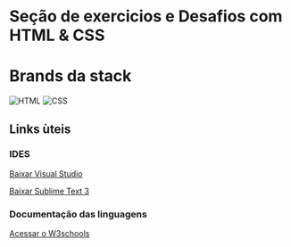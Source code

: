 # Seção de exercicios e Desafios com HTML & CSS
# Brands da stack
![HTML](https://github.com/lukas05710571/Dio-Bootcamp-Inter-Front-End/tree/main/imagens-brands/html-5.png) ![CSS](https://github.com/lukas05710571/Dio-Bootcamp-Inter-Front-End/tree/main/imagens-brands/css-3.png)

## Links ùteis 
### IDES
[Baixar Visual Studio](https://visualstudio.microsoft.com/pt-br/downloads/)

[Baixar Sublime Text 3 ](https://www.sublimetext.com/3)

### Documentação das linguagens
[Acessar o W3schools](https://www.w3schools.com/)